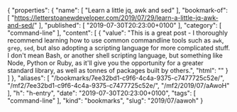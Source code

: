 {
  "properties": {
    "name": [
      "Learn a little jq, awk and sed"
    ],
    "bookmark-of": [
      "https://letterstoanewdeveloper.com/2019/07/29/learn-a-little-jq-awk-and-sed/"
    ],
    "published": [
      "2019-07-30T20:23:00+0100"
    ],
    "category": [
      "command-line"
    ],
    "content": [
      {
        "value": "This is a great post - I thoroughly recommend learning how to use common commandline tools such as `awk`, `grep`, `sed`, but also adopting a scripting language for more complicated stuff. I don't mean Bash, or another shell scripting language, but something like Node, Python or Ruby, as it'll give you the opportunity for a greater standard library, as well as tonnes of packages built by others.",
        "html": ""
      }
    ]
  },
  "aliases": [
    "/bookmarks/7ee32bd1-c9f6-4c4a-9375-c7477725c52e/",
    "/mf2/7ee32bd1-c9f6-4c4a-9375-c7477725c52e/",
    "/mf2/2019/07/aAwoH"
  ],
  "h": "h-entry",
  "date": "2019-07-30T20:23:00+0100",
  "tags": [
    "command-line"
  ],
  "kind": "bookmarks",
  "slug": "2019/07/aawoh"
}
